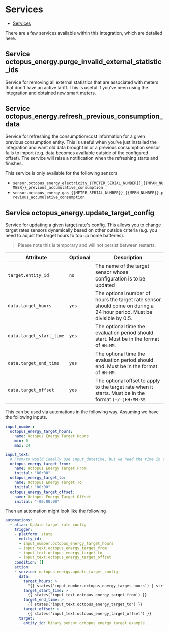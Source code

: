 # Services

- [Services](#services)

There are a few services available within this integration, which are detailed here.

## Service octopus_energy.purge_invalid_external_statistic_ids

Service for removing all external statistics that are associated with meters that don't have an active tariff. This is useful if you've been using the integration and obtained new smart meters.

## Service octopus_energy.refresh_previous_consumption_data

Service for refreshing the consumption/cost information for a given previous consumption entity. This is useful when you've just installed the integration and want old data brought in or a previous consumption sensor fails to import (e.g. data becomes available outside of the configured offset). The service will raise a notification when the refreshing starts and finishes.

This service is only available for the following sensors

- `sensor.octopus_energy_electricity_{{METER_SERIAL_NUMBER}}_{{MPAN_NUMBER}}_previous_accumulative_consumption`
- `sensor.octopus_energy_gas_{{METER_SERIAL_NUMBER}}_{{MPRN_NUMBER}}_previous_accumulative_consumption`

## Service octopus_energy.update_target_config

Service for updating a given [target rate's](./setup_target_rate.md) config. This allows you to change target rates sensors dynamically based on other outside criteria (e.g. you need to adjust the target hours to top up home batteries).

> Please note this is temporary and will not persist between restarts.

| Attribute                | Optional | Description                                                                                                           |
| ------------------------ | -------- | --------------------------------------------------------------------------------------------------------------------- |
| `target.entity_id`       | `no`     | The name of the target sensor whose configuration is to be updated                                                    |
| `data.target_hours`      | `yes`    | The optional number of hours the target rate sensor should come on during a 24 hour period. Must be divisible by 0.5. |
| `data.target_start_time` | `yes`    | The optional time the evaluation period should start. Must be in the format of `HH:MM`.                               |
| `data.target_end_time`   | `yes`    | The optional time the evaluation period should end. Must be in the format of `HH:MM`.                                 |
| `data.target_offset`     | `yes`    | The optional offset to apply to the target rate when it starts. Must be in the format `(+/-)HH:MM:SS`                 |

This can be used via automations in the following way. Assuming we have the following inputs.

```yaml
input_number:
  octopus_energy_target_hours:
    name: Octopus Energy Target Hours
    min: 0
    max: 24

input_text:
  # From/to would ideally use input_datetime, but we need the time in a different format
  octopus_energy_target_from:
    name: Octopus Energy Target From
    initial: "00:00"
  octopus_energy_target_to:
    name: Octopus Energy Target To
    initial: "00:00"
  octopus_energy_target_offset:
    name: Octopus Energy Target Offset
    initial: "-00:00:00"
```

Then an automation might look like the following

```yaml
automations:
  - alias: Update target rate config
    trigger:
    - platform: state
      entity_id:
      - input_number.octopus_energy_target_hours
      - input_text.octopus_energy_target_from
      - input_text.octopus_energy_target_to
      - input_text.octopus_energy_target_offset
    condition: []
    action:
    - service: octopus_energy.update_target_config
      data:
        target_hours: >
          "{{ states('input_number.octopus_energy_target_hours') | string }}"
        target_start_time: >
          {{ states('input_text.octopus_energy_target_from') }}
        target_end_time: >
          {{ states('input_text.octopus_energy_target_to') }}
        target_offset: >
          {{ states('input_text.octopus_energy_target_offset') }}
      target:
        entity_id: binary_sensor.octopus_energy_target_example
```

